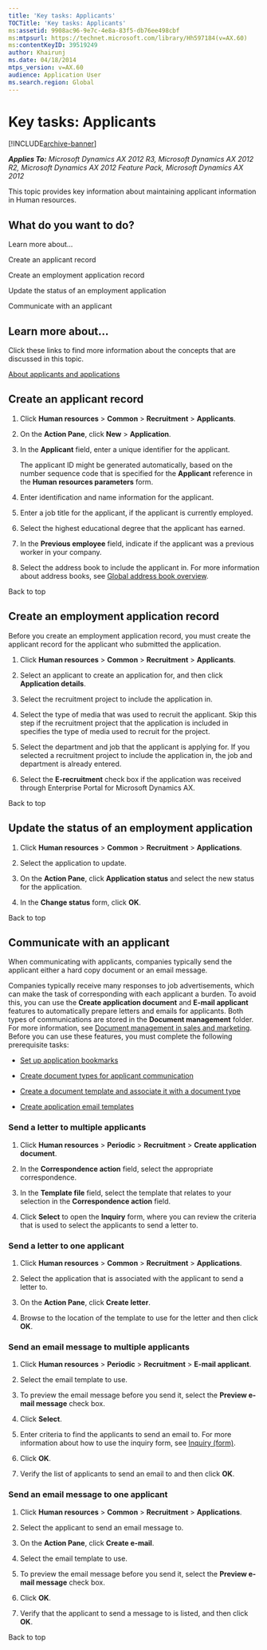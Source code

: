 ```yaml
---
title: 'Key tasks: Applicants'
TOCTitle: 'Key tasks: Applicants'
ms:assetid: 9908ac96-9e7c-4e8a-83f5-db76ee498cbf
ms:mtpsurl: https://technet.microsoft.com/library/Hh597184(v=AX.60)
ms:contentKeyID: 39519249
author: Khairunj
ms.date: 04/18/2014
mtps_version: v=AX.60
audience: Application User
ms.search.region: Global
---
```


# Key tasks: Applicants 


[!INCLUDE[archive-banner](includes/archive-banner.md)]


_**Applies To:** Microsoft Dynamics AX 2012 R3, Microsoft Dynamics AX 2012 R2, Microsoft Dynamics AX 2012 Feature Pack, Microsoft Dynamics AX 2012_

This topic provides key information about maintaining applicant information in Human resources.

## What do you want to do?

Learn more about...

Create an applicant record

Create an employment application record

Update the status of an employment application

Communicate with an applicant

## Learn more about...

Click these links to find more information about the concepts that are discussed in this topic.

[About applicants and applications](about-applicants-and-applications.md)

## Create an applicant record

1.  Click **Human resources** \> **Common** \> **Recruitment** \> **Applicants**.

2.  On the **Action Pane**, click **New** \> **Application**.

3.  In the **Applicant** field, enter a unique identifier for the applicant.
    
    The applicant ID might be generated automatically, based on the number sequence code that is specified for the **Applicant** reference in the **Human resources parameters** form.

4.  Enter identification and name information for the applicant.

5.  Enter a job title for the applicant, if the applicant is currently employed.

6.  Select the highest educational degree that the applicant has earned.

7.  In the **Previous employee** field, indicate if the applicant was a previous worker in your company.

8.  Select the address book to include the applicant in. For more information about address books, see [Global address book overview](global-address-book-overview.md).

Back to top

## Create an employment application record

Before you create an employment application record, you must create the applicant record for the applicant who submitted the application.

1.  Click **Human resources** \> **Common** \> **Recruitment** \> **Applicants**.

2.  Select an applicant to create an application for, and then click **Application details**.

3.  Select the recruitment project to include the application in.

4.  Select the type of media that was used to recruit the applicant. Skip this step if the recruitment project that the application is included in specifies the type of media used to recruit for the project.

5.  Select the department and job that the applicant is applying for. If you selected a recruitment project to include the application in, the job and department is already entered.

6.  Select the **E-recruitment** check box if the application was received through Enterprise Portal for Microsoft Dynamics AX.

Back to top

## Update the status of an employment application

1.  Click **Human resources** \> **Common** \> **Recruitment** \> **Applications**.

2.  Select the application to update.

3.  On the **Action Pane**, click **Application status** and select the new status for the application.

4.  In the **Change status** form, click **OK**.

Back to top

## Communicate with an applicant

When communicating with applicants, companies typically send the applicant either a hard copy document or an email message.

Companies typically receive many responses to job advertisements, which can make the task of corresponding with each applicant a burden. To avoid this, you can use the **Create application document** and **E-mail applicant** features to automatically prepare letters and emails for applicants. Both types of communications are stored in the **Document management** folder. For more information, see [Document management in sales and marketing](document-management-in-sales-and-marketing.md). Before you can use these features, you must complete the following prerequisite tasks:

  - [Set up application bookmarks](set-up-application-bookmarks.md)

  - [Create document types for applicant communication](create-document-types-for-applicant-communication.md)

  - [Create a document template and associate it with a document type](create-a-document-template-and-associate-it-with-a-document-type.md)

  - [Create application email templates](create-application-email-templates.md)

### Send a letter to multiple applicants

1.  Click **Human resources** \> **Periodic** \> **Recruitment** \> **Create application document**.

2.  In the **Correspondence action** field, select the appropriate correspondence.

3.  In the **Template file** field, select the template that relates to your selection in the **Correspondence action** field.

4.  Click **Select** to open the **Inquiry** form, where you can review the criteria that is used to select the applicants to send a letter to.

### Send a letter to one applicant

1.  Click **Human resources** \> **Common** \> **Recruitment** \> **Applications**.

2.  Select the application that is associated with the applicant to send a letter to.

3.  On the **Action Pane**, click **Create letter**.

4.  Browse to the location of the template to use for the letter and then click **OK**.

### Send an email message to multiple applicants

1.  Click **Human resources** \> **Periodic** \> **Recruitment** \> **E-mail applicant**.

2.  Select the email template to use.

3.  To preview the email message before you send it, select the **Preview e-mail message** check box.

4.  Click **Select**.

5.  Enter criteria to find the applicants to send an email to. For more information about how to use the inquiry form, see [Inquiry (form)](https://technet.microsoft.com/library/aa575929\(v=ax.60\)).

6.  Click **OK**.

7.  Verify the list of applicants to send an email to and then click **OK**.

### Send an email message to one applicant

1.  Click **Human resources** \> **Common** \> **Recruitment** \> **Applications**.

2.  Select the applicant to send an email message to.

3.  On the **Action Pane**, click **Create e-mail**.

4.  Select the email template to use.

5.  To preview the email message before you send it, select the **Preview e-mail message** check box.

6.  Click **OK**.

7.  Verify that the applicant to send a message to is listed, and then click **OK**.

Back to top

  


